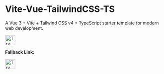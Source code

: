 # Vite-Vue-TailwindCSS-TS

A Vue 3 + Vite + Tailwind CSS v4 + TypeScript starter template for modern web development.

<a href="https://idx.google.com/new?template=https://github.com/project-idx/community-templates/tree/main/vite-vue-tail">
  <img height="32" alt="Try in IDX" src="https://cdn.idx.dev/btn/try_dark_32.svg">
</a>

**Fallback Link:**

<a href="https://idx.google.com/new?template=https://github.com/MFM-347/community-templates/tree/main/vite-vue-tail">
  <img height="32" alt="Try in IDX" src="https://cdn.idx.dev/btn/try_dark_32.svg">
</a>
